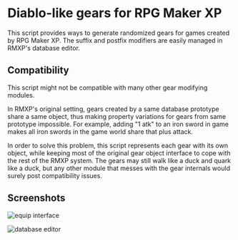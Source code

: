 Diablo-like gears for RPG Maker XP
==========================
This script provides ways to generate randomized gears for games created by RPG Maker XP. The suffix and postfix modifiers are easily managed in RMXP's database editor.

Compatibility
------------
This script might not be compatible with many other gear modifying modules.

In RMXP's original setting, gears created by a same database prototype share a same object, thus making property variations for gears from same prototype impossible. For example, adding "1 atk" to an iron sword in game makes all iron swords in the game world share that plus attack.

In order to solve this problem, this script represents each gear with its own object, while keeping most of the original gear object interface to cope with the rest of the RMXP system. The gears may still walk like a duck and quark like a duck, but any other module that messes with the gear internals would surely post compatibility issues.

Screenshots
------------
![equip interface](https://raw.github.com/leav/diablo-like-gears/master/screenshot01.jpg)

![database editor](https://raw.github.com/leav/diablo-like-gears/master/screenshot02.jpg)